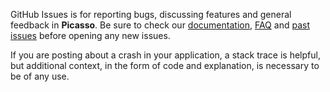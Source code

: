 GitHub Issues is for reporting bugs, discussing features and general feedback in **Picasso**. Be sure to check our [documentation](http://cocoadocs.org/docsets/Picasso), [FAQ](https://github.com/3lvis/Picasso/wiki/FAQ) and [past issues](https://github.com/3lvis/Picasso/issues?state=closed) before opening any new issues.

If you are posting about a crash in your application, a stack trace is helpful, but additional context, in the form of code and explanation, is necessary to be of any use.
